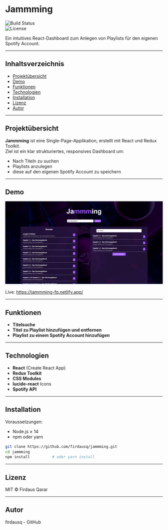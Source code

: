 # Jammming

![Build Status](https://img.shields.io/github/actions/workflow/status/firdausq/to-do-planer/ci.yml?branch=main)  
![License](https://img.shields.io/badge/license-MIT-blue)  

Ein intuitives React-Dashboard zum Anlegen von Playlists für den eigenen Spotify Account.

---

## Inhaltsverzeichnis

- [Projektübersicht](#projektübersicht)  
- [Demo](#demo)  
- [Funktionen](#funktionen)  
- [Technologien](#technologien)  
- [Installation](#installation)  
- [Lizenz](#lizenz)  
- [Autor](#autor)  

---

## Projektübersicht

**Jammming** ist eine Single-Page-Applikation, erstellt mit React und Redux Toolkit.  
Ziel ist ein klar strukturiertes, responsives Dashboard um:

- Nach Titeln zu suchen  
- Playlists anzulegen
- diese auf den eigenen Spotify Account zu speichern

---

## Demo

![Screenshot Home](/public/img/screenshot-home.png)  

Live: https://jammming-fq.netlify.app/

---

## Funktionen

- **Titelsuche**  
- **Titel zu Playlist hinzufügen und entfernen**  
- **Playlist zu einem Spotify Account hinzufügen**

---

## Technologien

- **React** (Create React App)  
- **Redux Toolkit**  
- **CSS Modules**  
- **lucide-react** Icons  
- **Spotify API**  

---

## Installation

Voraussetzungen:

- Node.js ≥ 14  
- npm oder yarn  

```bash
git clone https://github.com/firdausq/jammming.git
cd jammming
npm install          # oder yarn install
```

---

## Lizenz
MIT © Firdaus Qarar

---

## Autor
firdausq - GitHub
